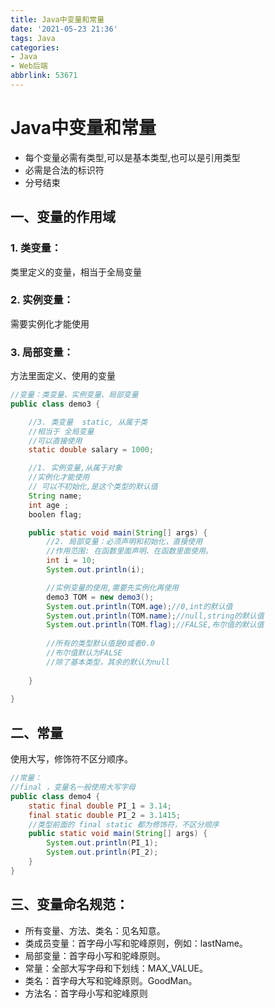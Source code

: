 ```yaml
---
title: Java中变量和常量
date: '2021-05-23 21:36'
tags: Java
categories: 
- Java
- Web后端
abbrlink: 53671
---
```


# Java中变量和常量

- 每个变量必需有类型,可以是基本类型,也可以是引用类型
- 必需是合法的标识符
- 分号结束

## 一、变量的作用域

### 1. 类变量：

类里定义的变量，相当于全局变量

### 2. 实例变量：

需要实例化才能使用

### 3. 局部变量：

方法里面定义、使用的变量

```java
//变量：类变量、实例变量、局部变量
public class demo3 {

    //3. 类变量  static, 从属于类
    //相当于 全局变量
    //可以直接使用
    static double salary = 1000;

    //1. 实例变量,从属于对象
    //实例化才能使用
    // 可以不初始化,是这个类型的默认值
    String name;
    int age ;
    boolen flag;

    public static void main(String[] args) {
        //2. 局部变量：必须声明和初始化，直接使用
        //作用范围: 在函数里面声明、在函数里面使用。
        int i = 10;
        System.out.println(i);

        //实例变量的使用,需要先实例化再使用
        demo3 TOM = new demo3();
        System.out.println(TOM.age);//0,int的默认值
        System.out.println(TOM.name);//null,string的默认值
        System.out.println(TOM.flag);//FALSE,布尔值的默认值
        
        //所有的类型默认值是0或者0.0
        //布尔值默认为FALSE
        //除了基本类型，其余的默认为null
        
    }
    
}

```

## 二、常量

使用大写，修饰符不区分顺序。

```java
//常量：
//final ，变量名一般使用大写字母
public class demo4 {
    static final double PI_1 = 3.14;
    final static double PI_2 = 3.1415;
    //类型前面的 final static 都为修饰符，不区分顺序
    public static void main(String[] args) {
        System.out.println(PI_1);
        System.out.println(PI_2);
    }
}

```

## 三、变量命名规范：

- 所有变量、方法、类名：见名知意。
- 类成员变量：首字母小写和驼峰原则，例如：lastName。
- 局部变量：首字母小写和驼峰原则。
- 常量：全部大写字母和下划线：MAX_VALUE。
- 类名：首字母大写和驼峰原则。GoodMan。
- 方法名：首字母小写和驼峰原则